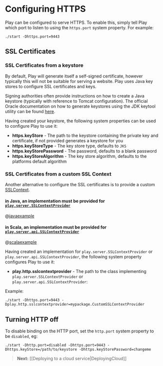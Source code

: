 <!--- Copyright (C) 2009-2013 Typesafe Inc. <http://www.typesafe.com> -->
# Configuring HTTPS

Play can be configured to serve HTTPS.  To enable this, simply tell Play which port to listen to using the `https.port` system property.  For example:

    ./start -Dhttps.port=9443

## SSL Certificates

### SSL Certificates from a keystore

By default, Play will generate itself a self-signed certificate, however typically this will not be suitable for serving a website.  Play uses Java key stores to configure SSL certificates and keys.

Signing authorities often provide instructions on how to create a Java keystore (typically with reference to Tomcat configuration).  The official Oracle documentation on how to generate keystores using the JDK keytool utility can be found [here](http://docs.oracle.com/javase/7/docs/technotes/tools/solaris/keytool.html).

Having created your keystore, the following system properties can be used to configure Play to use it:

* **https.keyStore** - The path to the keystore containing the private key and certificate, if not provided generates a keystore for you
* **https.keyStoreType** - The key store type, defaults to `JKS`
* **https.keyStorePassword** - The password, defaults to a blank password
* **https.keyStoreAlgorithm** - The key store algorithm, defaults to the platforms default algorithm

### SSL Certificates from a custom SSL Context

Another alternative to configure the SSL certificates is to provide a custom [SSLContext](http://docs.oracle.com/javase/7/docs/api/javax/net/ssl/SSLContext.html).

#### in Java, an implementation must be provided for [`play.server.SSLContextProvider`](api/java/play/server/SSLContextProvider.html)

@[javaexample](code/java/CustomSSLContextProvider.java)

#### in Scala, an implementation must be provided for [`play.server.api.SSLContextProvider`](api/scala/index.html#play.server.api.SSLContextProvider)

@[scalaexample](code/scala/CustomSSLContextProvider.scala)

Having created an implementation for `play.server.SSLContextProvider` or `play.server.api.SSLContextProvider`, the following system property configures Play to use it:

* **play.http.sslcontextprovider** - The path to the class implementing `play.server.SSLContextProvider` or `play.server.api.SSLContextProvider`:

Example:

    ./start -Dhttps.port=9443 -Dplay.http.sslcontextprovider=mypackage.CustomSSLContextProvider


## Turning HTTP off

To disable binding on the HTTP port, set the `http.port` system property to be `disabled`, eg:

    ./start -Dhttp.port=disabled -Dhttps.port=9443 -Dhttps.keyStore=/path/to/keystore -Dhttps.keyStorePassword=changeme

> **Next:** [[Deploying to a cloud service|DeployingCloud]]

